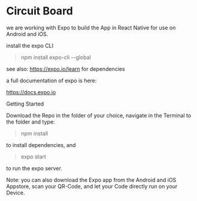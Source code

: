 # Circuit Board

we are working with Expo to build the App in React Native for use on Android and iOS.

install the expo CLI
>npm install expo-cli --global

see also: https://expo.io/learn for dependencies

a full documentation of expo is here:

https://docs.expo.io

Getting Started

Download the Repo in the folder of your choice, navigate in the Terminal to the folder and type:

>npm install

to install dependencies, and

>expo start

to run the expo server.

Note: you can also download the Expo app from the Android and iOS Appstore, scan your QR-Code, and let your Code directly run on your Device.